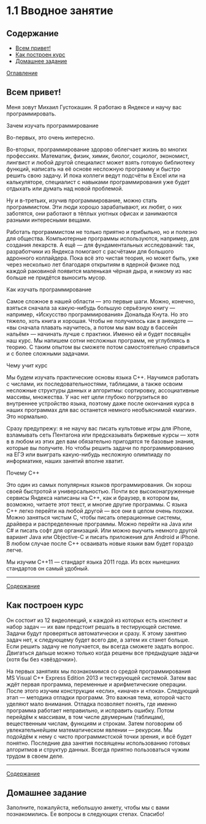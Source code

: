 # 1.1 Вводное занятие

## Содержание

+ [Всем привет!](#всем-привет)
+ [Как построен курс](#как-построен-курс)
+ [Домашнее задание](#домашнее-задание)

[Оглавление](/Introduction_to_Programming_Cpp/README.MD)

## Всем привет!

Меня зовут Михаил Густокашин. Я работаю в Яндексе и научу вас программировать.

Зачем изучать программирование

Во-первых, это очень интересно.

Во-вторых, программирование здорово облегчает жизнь во многих профессиях. Математик, физик, химик, биолог, социолог, экономист, лингвист и любой другой специалист может взять готовую библиотеку функций, написать на её основе несложную программу и быстро решить свою задачу. И пока коллеги ведут подсчёты в Excel или на калькуляторе, специалист с навыками программирования уже будет отдыхать или думать над новой проблемой.

Ну и в-третьих, изучив программирование, можно стать программистом. Эти люди хорошо зарабатывают, их любят, о них заботятся, они работают в тёплых уютных офисах и занимаются разными интересными вещами.

Работать программистом не только приятно и прибыльно, но и полезно для общества. Компьютерные программы используются, например, для создания лекарств. А ещё — для фундаментальных исследований: так, разработчики из Яндекса помогают с расчётами для большого адронного коллайдера. Пока всё это чистая теория, но может быть, уже через несколько лет благодаря открытиям в ядерной физике под каждой раковиной появится маленькая чёрная дыра, и никому из нас больше не придётся выносить мусор.

Как изучать программирование

Самое сложное в нашей области — это первые шаги. Можно, конечно, взяться сначала за какую-нибудь большую серьёзную книгу — например, «Искусство программирования» Дональда Кнута. Но это тяжело, хоть книга и хорошая. Чтобы не получилось как в анекдоте — «вы сначала плавать научитесь, а потом мы вам воду в бассейн нальём» — начинать лучше с практики. Именно ей и будет посвящён наш курс. Мы напишем сотни несложных программ, не углубляясь в теорию. С таким опытом вы сможете потом самостоятельно справиться и с более сложными задачами.

Чему учит курс

Мы будем изучать практические основы языка C++. Научимся работать с числами, их последовательностями, таблицами, а также освоим несложные структуры данных и алгоритмы: сортировку, ассоциативные массивы, множества. У нас нет цели глубоко погрузиться во внутреннее устройство языка, поэтому даже после окончания курса в наших программах для вас останется немного необъяснимой «магии». Это нормально.

Сразу предупрежу: я не научу вас писать культовые игры для iPhone, взламывать сеть Пентагона или предсказывать биржевые курсы — хотя в в любом из этих дел вам обязательно пригодятся те базовые знания, которые вы получите. Но чтобы решить задачи по программированию на ЕГЭ или выиграть какую-нибудь несложную олимпиаду по информатике, наших занятий вполне хватит.

Почему C++

Это один из самых популярных языков программирования. Он хорош своей быстротой и универсальностью. Почти все высоконагруженные сервисы Яндекса написаны на C++, как и браузер, в котором вы, возможно, читаете этот текст, и многие другие программы. С языка C++ легко перейти на любой другой — все они в целом очень похожи. Можно заняться чистым C, чтобы писать операционные системы, драйвера и распределенные программы. Можно перейти на Java или C# и писать софт для организаций. Или можно выучить немного другой вариант Java или Objective-C и писать приложения для Android и iPhone. В любом случае после C++ осваивать новые языки вам будет гораздо легче.

Мы изучим C++11 — стандарт языка 2011 года. Из всех нынешних стандартов он самый удобный.

<hr>

[Содержание](#содержание)

## Как построен курс

Он состоит из 12 видеолекций, к каждой из которых есть конспект и набор задач — их вам предстоит решать в тестирующей системе. Задачи будут проверяться автоматически и сразу. К этому занятию задач нет, к следующему будет всего две, а затем их станет больше. Если решить задачу не получается, вы всегда сможете задать вопрос. Двигаться дальше можно только когда решены все предыдущие задачи (хотя бы без «звёздочки»).

На первых занятиях мы познакомимся со средой программирования MS Visual C++ Express Edition 2013 и тестирующей системой. Затем вас ждёт первая программа, переменные и арифметические операции. После этого изучим конструкции «если», «иначе» и «пока». Следующий этап — методика отладки программ. Это важная тема, которой часто уделяют мало внимания. Отладка позволяет понять, где именно программа работает неправильно, и исправить ошибку. Потом перейдём к массивам, в том числе двумерным (таблицам), вещественным числам, функциям и строкам. Затем поговорим об  увлекательнейшем математическом явлении — рекурсии. Мы подойдём к нему с чисто программистской точки зрения, и всё будет понятно. Последние два занятия посвящены использованию готовых алгоритмов и структур данных. Всегда приятно пользоваться чужим трудом в своем деле.

<hr>

[Содержание](#содержание)

## Домашнее задание

Заполните, пожалуйста, небольшую анкету, чтобы мы с вами познакомились. Ее вопросы в следующих степах. Спасибо!

